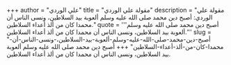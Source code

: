 +++
author = "علي الوردي"
title = "مقولة علي الوردي"
description = "مقولة علي الوردي: أصبح دين محمد صلى الله عليه وسلم ألعوبة بيد السلاطين، ونسى الناس أن محمدا كان من ألذ أعداء السلاطين."
quote = '''أصبح دين محمد صلى الله عليه وسلم ألعوبة بيد السلاطين، ونسى الناس أن محمدا كان من ألذ أعداء السلاطين.'''
slug = "أصبح-دين-محمد-صلى-الله-عليه-وسلم-ألعوبة-بيد-السلاطين،-ونسى-الناس-أن-محمدا-كان-من-ألذ-أعداء-السلاطين"
+++
أصبح دين محمد صلى الله عليه وسلم ألعوبة بيد السلاطين، ونسى الناس أن محمدا كان من ألذ أعداء السلاطين.
